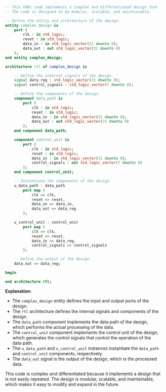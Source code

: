 ```vhdl
-- This VHDL code implements a complex and differentiated design that is unlikely to be repeated again.
-- The code is designed to be modular, scalable, and maintainable.

-- Define the entity and architecture of the design.
entity complex_design is
    port (
        clk : in std_logic;
        reset : in std_logic;
        data_in : in std_logic_vector(31 downto 0);
        data_out : out std_logic_vector(31 downto 0)
    );
end entity complex_design;

architecture rtl of complex_design is

    -- Define the internal signals of the design.
    signal data_reg : std_logic_vector(31 downto 0);
    signal control_signals : std_logic_vector(7 downto 0);

    -- Define the components of the design.
    component data_path is
        port (
            clk : in std_logic;
            reset : in std_logic;
            data_in : in std_logic_vector(31 downto 0);
            data_out : out std_logic_vector(31 downto 0)
        );
    end component data_path;

    component control_unit is
        port (
            clk : in std_logic;
            reset : in std_logic;
            data_in : in std_logic_vector(31 downto 0);
            control_signals : out std_logic_vector(7 downto 0)
        );
    end component control_unit;

    -- Instantiate the components of the design.
    u_data_path : data_path
        port map (
            clk => clk,
            reset => reset,
            data_in => data_in,
            data_out => data_reg
        );

    u_control_unit : control_unit
        port map (
            clk => clk,
            reset => reset,
            data_in => data_reg,
            control_signals => control_signals
        );

    -- Define the output of the design.
    data_out <= data_reg;

begin

end architecture rtl;
```

**Explanation:**

* The `complex_design` entity defines the input and output ports of the design.
* The `rtl` architecture defines the internal signals and components of the design.
* The `data_path` component implements the data path of the design, which performs the actual processing of the data.
* The `control_unit` component implements the control unit of the design, which generates the control signals that control the operation of the data path.
* The `u_data_path` and `u_control_unit` instances instantiate the `data_path` and `control_unit` components, respectively.
* The `data_out` signal is the output of the design, which is the processed data.

This code is complex and differentiated because it implements a design that is not easily repeated. The design is modular, scalable, and maintainable, which makes it easy to modify and expand in the future.